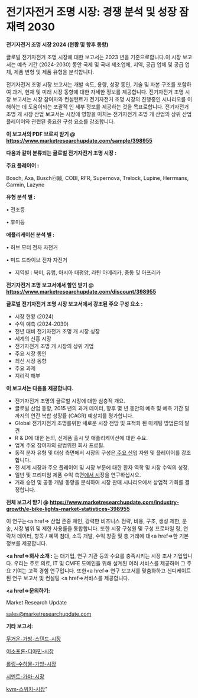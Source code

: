 # 전기자전거 조명 시장: 경쟁 분석 및 성장 잠재력 2030

<strong>전기자전거 조명 시장 2024 (현황 및 향후 동향)</strong>

글로벌 전기자전거 조명 시장에 대한 보고서는 2023 년을 기준으로합니다.이 시장 보고서는 예측 기간 (2024-2030) 동안 국제 및 국내 제조업체, 지역, 공급 업체 및 공급 업체, 제품 변형 및 제품 유형을 분석합니다.

전기자전거 조명 시장 보고서는 개발 속도, 용량, 성장 동인, 기술 및 자본 구조를 포함하여 과거, 현재 및 미래 시장 동향에 대한 자세한 정보를 제공합니다. 전기자전거 조명 시장 보고서는 시장 참여자와 컨설턴트가 전기자전거 조명 시장의 진행중인 시나리오를 이해하는 데 도움이되는 포괄적 인 세부 정보를 제공하는 것을 목표로합니다. 전기자전거 조명 개 시장 산업 보고서는 시장에 영향을 미치는 전기자전거 조명 개 산업의 상위 산업 플레이어와 관련된 중요한 구성 요소를 강조합니다.



<strong>이 보고서의 PDF 브로셔 받기 @ <a href=https://www.marketresearchupdate.com/sample/398955>https://www.marketresearchupdate.com/sample/398955</a></strong>



<strong>다음과 같이 분류되는 글로벌 전기자전거 조명 시장 :</strong>



<strong>주요 플레이어 :</strong>

Bosch, Axa, Busch㋩敺, COBI, RFR, Supernova, Trelock, Lupine, Herrmans, Garmin, Lazyne



<strong>유형 분석 별 :</strong>

• 전조등

• 후미등



<strong>애플리케이션 분석 별 :</strong>

• 허브 모터 전자 자전거

• 미드 드라이브 전자 자전거

<ul>
  <li>지역별 : 북미, 유럽, 아시아 태평양, 라틴 아메리카, 중동 및 아프리카</li>
</ul>


<strong>전기자전거 조명 보고서에서 할인 받기 @ <a href=https://www.marketresearchupdate.com/discount/398955>https://www.marketresearchupdate.com/discount/398955</a></strong>



<strong>글로벌 전기자전거 조명 시장 보고서에서 강조된 주요 구성 요소 :</strong>
<ul>
  <li>시장 현황 (2024)</li>
  <li>수익 예측 (2024-2030)</li>
  <li>전년 대비 전기자전거 조명 개 시장 성장</li>
  <li>세계의 신흥 시장</li>
  <li>전기자전거 조명 개 시장의 상위 기업</li>
  <li>주요 시장 동인</li>
  <li>최신 시장 동향</li>
  <li>주요 과제</li>
  <li>지리적 해부</li>
</ul>


<strong>이 보고서는 다음을 제공합니다.</strong>
<ul>
  <li>전기자전거 조명의 글로벌 시장에 대한 심층적 개요.</li>
  <li>글로벌 산업 동향, 2015 년의 과거 데이터, 향후 몇 년 동안의 예측 및 예측 기간 말까지의 연간 복합 성장률 (CAGR) 예상치를 평가합니다.</li>
  <li>Global 전기자전거 조명를위한 새로운 시장 전망 및 표적화 된 마케팅 방법론의 발견</li>
  <li>R &amp; D에 대한 논의, 신제품 출시 및 애플리케이션에 대한 수요.</li>
  <li>업계 주요 참여자의 광범위한 회사 프로필.</li>
  <li>동적 분자 유형 및 대상 측면에서 시장의 구성은<a href=> 주요 산</a>업 자원 및 플레이어를 강조합니다.</li>
  <li>전 세계 시장과 주요 플레이어 및 시장 부문에 대한 환자 역학 및 시장 수익의 성장.</li>
  <li>일반 및 프리미엄 제품 수익 측면<a href=>에서 시</a>장을 연구하십시오.</li>
  <li>거래 승인 및 공동 개발 동향을 분석하여 시장 판매 시나리오에서 상업적 기회를 결정합니다.</li>
</ul>



<strong>전체 보고서 받기 @ <a href=https://www.marketresearchupdate.com/industry-growth/e-bike-lights-market-statistices-398955>https://www.marketresearchupdate.com/industry-growth/e-bike-lights-market-statistices-398955</a></strong>

이 연구는<a href=> 산업 존중</a> 체인, 강력한 비즈니스 전략, 비용, 구조, 생성 제한, 운송, 시장 범위 및 제한 사용률을 통합합니다. 또한 시장 구성원 및 구성 프로파일 링, 연락처 데이터, 항목 / 혜택 침대, 소득 개발, 수익 창출 및 총 거래에 대<a href=>한 기본 </a>정보를 제공합니다.



<strong><a href=>회사 소</a>개 :</strong>
는 대기업, 연구 기관 등의 수요를 충족시키는 시장 조사 기업입니다. 우리는 주로 의료, IT 및 CMFE 도메인을 위해 설계된 여러 서비스를 제공하며 그 주요 기여는 고객 경험 연구입니다. 또한<a href=> 연구 보</a>고서를 맞춤화하고 신디케이트 된 연구 보고서 및 컨설팅 <a href=>서비스</a>를 제공합니다.



<strong><a href=>문의하기:</a></strong>

Market Research Update

sales@marketresearchupdate.com



<strong>기타 보고서:</strong>

<a href=https://www.linkedin.com/pulse/무거운-가방-스탠드-시장-현재-및-미래-성장-2029-survey-savvy-insights-360-analysis/>무거운-가방-스탠드-시장</a>

<a href=https://www.linkedin.com/pulse/이소포론-디아민-시장-세분화-연구-및-목표-고객2029년-market-matrix-musings-analysis-hlllf/>이소포론-디아민-시장</a>

<a href=https://www.linkedin.com/pulse/롤링-수하물-가방-시장-규모-및-성장-2023-consumer-connection-compendium-ana-hnmlf/>롤링-수하물-가방-시장</a>

<a href=https://www.linkedin.com/pulse/시멘트-가마-시장-동향-및-성장-전망-trendsetters-talk-360-analysis-e9glf/>시멘트-가마-시장</a>

<a href=https://www.linkedin.com/pulse/kvm-스위치-시장-진입-전략-및-위험-평가2030년-consumer-connection-compendium-ana-z3jtf/>kvm-스위치-시장</a>"
